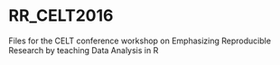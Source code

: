 # RR_CELT2016
Files for the CELT conference workshop on Emphasizing Reproducible Research by teaching Data Analysis in R
